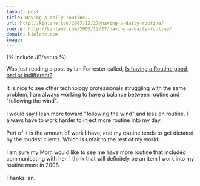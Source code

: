 ```yaml
---
layout: post
title: Having a daily routine...
url: http://kinlane.com/2007/12/27/having-a-daily-routine/
source: http://kinlane.com/2007/12/27/having-a-daily-routine/
domain: kinlane.com
image: 
---
```

{% include JB/setup %}<p>Was just reading a post by Ian Forrester called, <a href="http://www.cubicgarden.com/blojsom/blog/cubicgarden/just+life/?permalink=Is-having-a-Routine-good-bad-or-indifferent.html">Is having a Routine good, bad or indifferent?</a>.  <br /><br />It is nice to see other technology professionals struggling with the same problem.  I am always working to have a balance between routine and "following the wind".<br /><br />I would say I lean more toward "following the wind" and less on routine.  I always have to work harder to inject more routine into my day. <br /><br />Part of it is the amount of work I have, and my routine tends to get dictated by the loudest clients.  Which is unfair to the rest of my world.<br /><br />I am sure my Mom would like to see me have more routine that included communicating with her.  I think that will definitely be an item I work into my routine more in 2008.<br /><br />Thanks Ian.</p>
